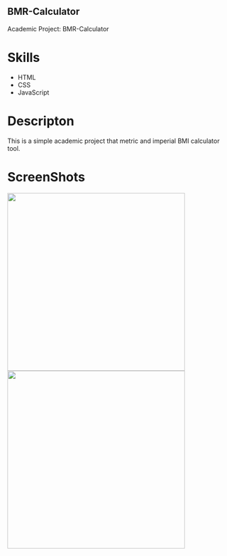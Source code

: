 ## BMR-Calculator
Academic Project: BMR-Calculator

# Skills

* HTML
* CSS
* JavaScript

# Descripton

This is a simple academic project that metric and imperial BMI calculator tool.

# ScreenShots

<img src="https://user-images.githubusercontent.com/59883982/84432584-065b2900-abfb-11ea-8762-8adcb47289b4.png" width="400"></img>
<img src="https://user-images.githubusercontent.com/59883982/84432592-078c5600-abfb-11ea-947c-9147a55d51b4.png" width="400"></img>

